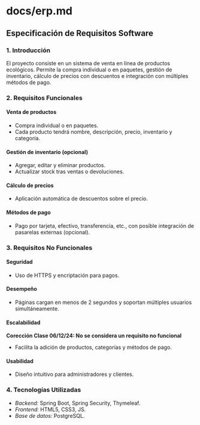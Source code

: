 # docs/erp.md

## Especificación de Requisitos Software

### 1. Introducción
El proyecto consiste en un sistema de venta en línea de productos ecológicos. Permite la compra individual o en paquetes, gestión de inventario, cálculo de precios con descuentos e integración con múltiples métodos de pago.

### 2. Requisitos Funcionales

#### Venta de productos
- Compra individual o en paquetes.
- Cada producto tendrá nombre, descripción, precio, inventario y categoría.

#### Gestión de inventario (opcional)
- Agregar, editar y eliminar productos.
- Actualizar stock tras ventas o devoluciones.

#### Cálculo de precios
- Aplicación automática de descuentos sobre el precio.

#### Métodos de pago
- Pago por tarjeta, efectivo, transferencia, etc., con posible integración de pasarelas externas (opcional).

### 3. Requisitos No Funcionales

#### Seguridad
- Uso de HTTPS y encriptación para pagos.

#### Desempeño
- Páginas cargan en menos de 2 segundos y soportan múltiples usuarios simultáneamente.

#### Escalabilidad 
**Corección Clase 06/12/24: No se considera un requisito no funcional**
- Facilita la adición de productos, categorías y métodos de pago.

#### Usabilidad
- Diseño intuitivo para administradores y clientes.

### 4. Tecnologías Utilizadas

- *Backend:* Spring Boot, Spring Security, Thymeleaf.
- *Frontend:* HTML5, CSS3, JS.
- *Base de datos:* PostgreSQL.